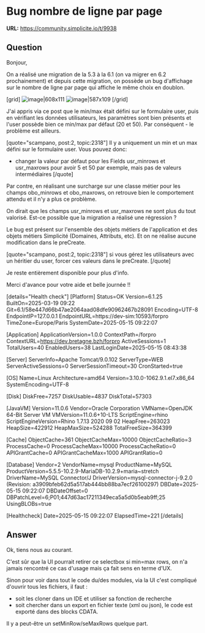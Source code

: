 # Bug nombre de ligne par page

**URL:** https://community.simplicite.io/t/9938

## Question
Bonjour,

On a réalisé une migration de la 5.3 à la 6.1 (on va migrer en 6.2 prochainement) et depuis cette migration, on possède un bug d'affichage sur le nombre de ligne par page qui affiche le même choix en doublon.  

[grid]
![image|608x111](upload://ufMKldcHT30cKtpa4XwYJQE3gAU.png)
![image|587x109](upload://kR8rDBme5YMHNLm2wwIy1xui7gu.png)
[/grid]

J'ai appris via ce post que le min/max était défini sur le formulaire user, puis en vérifiant les données utilisateurs, les paramètres sont bien présents et l'user possède bien ce min/max par défaut (20 et 50). Par conséquent - le problème est ailleurs. 

[quote="scampano, post:2, topic:2318"]
Il y a uniquement un min et un max défini sur le formulaire user. Vous pouvez donc:

* changer la valeur par défaut pour les Fields usr_minrows et usr_maxrows pour avoir 5 et 50 par exemple, mais pas de valeurs intermédiaires
[/quote]

Par contre, en réalisant une surcharge sur une classe métier pour les champs obo_minrows et obo_maxrows, on retrouve bien le comportement attendu et il n'y a plus ce problème. 

On dirait que les champs usr_minrows et usr_maxrows ne sont plus du tout valorisé. Est-ce possible que la migration a réalisé une régression ?

Le bug est présent sur l'ensemble des objets métiers de l'application et des objets métiers Simplicité (Domaines, Attributs, etc). Et on ne réalise aucune modification dans le preCreate. 

[quote="scampano, post:2, topic:2318"]
si vous gérez les utilisateurs avec un héritier du user, forcer ces valeurs dans le preCreate.
[/quote]

Je reste entièrement disponible pour plus d'info.

Merci d'avance pour votre aide et belle journée !!

[details="Health check"]
[Platform]
Status=OK
Version=6.1.25
BuiltOn=2025-03-19 09:22
Git=6.1/58e447d66b47ae2064aad08dfe90962467b28091
Encoding=UTF-8
EndpointIP=127.0.0.1
EndpointURL=https://dev-sim:10593/forpro
TimeZone=Europe/Paris
SystemDate=2025-05-15 09:22:07

[Application]
ApplicationVersion=1.0.0
ContextPath=/forpro
ContextURL=https://dev.bretagne.bzh/forpro
ActiveSessions=1
TotalUsers=40
EnabledUsers=38
LastLoginDate=2025-05-15 08:43:38

[Server]
ServerInfo=Apache Tomcat/9.0.102
ServerType=WEB
ServerActiveSessions=0
ServerSessionTimeout=30
CronStarted=true

[OS]
Name=Linux
Architecture=amd64
Version=3.10.0-1062.9.1.el7.x86_64
SystemEncoding=UTF-8

[Disk]
DiskFree=7257
DiskUsable=4837
DiskTotal=57303

[JavaVM]
Version=11.0.6
Vendor=Oracle Corporation
VMName=OpenJDK 64-Bit Server VM
VMVersion=11.0.6+10-LTS
ScriptEngine=rhino
ScriptEngineVersion=Rhino 1.7.13 2020 09 02
HeapFree=263023
HeapSize=422912
HeapMaxSize=524288
TotalFreeSize=364399

[Cache]
ObjectCache=361
ObjectCacheMax=10000
ObjectCacheRatio=3
ProcessCache=0
ProcessCacheMax=10000
ProcessCacheRatio=0
APIGrantCache=0
APIGrantCacheMax=1000
APIGrantRatio=0

[Database]
Vendor=2
VendorName=mysql
ProductName=MySQL
ProductVersion=5.5.5-10.2.9-MariaDB-10.2.9+maria~stretch
DriverName=MySQL Connector/J
DriverVersion=mysql-connector-j-9.2.0 (Revision: a3909bfeb62d5a517ab444bb88ba7ecf26100297)
DBDate=2025-05-15 09:22:07
DBDateOffset=0
DBPatchLevel=6;P01;447d63ac17211349eca5a5d0b5eab9ff;25
UsingBLOBs=true

[Healthcheck]
Date=2025-05-15 09:22:07
ElapsedTime=221
[/details]

## Answer
Ok, tiens nous au courant.

C'est sûr que la UI pourrait retirer ce selectbox si min=max rows, on n'a jamais rencontré ce cas d'usage mais ça fait sens en terme d'UX.

Sinon pour voir dans tout le code du/des modules, via la UI c'est compliqué d'ouvrir tous les fichiers, il faut :
- soit les cloner dans un IDE et utiliser sa fonction de recherche
- soit chercher dans un export en fichier texte (xml ou json), le code est exporté dans des blocks CDATA.

Il y a peut-être un setMinRow/seMaxRows quelque part.

